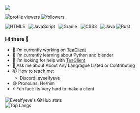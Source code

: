 <img src='https://raw.githubusercontent.com/eveeifyeve/eveeify/main/minecraft.png'/>

![profile viewers](https://komarev.com/ghpvc/?username=eveeifyeve&label=Profile%20Views&color=04aed9&style=for-the-badge)
![followers](https://img.shields.io/github/followers/eveeifyeve?label=Followers&color=04aed9&style=for-the-badge)


![HTML5](https://img.shields.io/badge/html5-%23E34F26.svg?style=for-the-badge&logo=html5&logoColor=white) &nbsp;
![JavaScript](https://img.shields.io/badge/javascript-%23323330.svg?style=for-the-badge&logo=javascript&logoColor=%23F7DF1E) &nbsp;
![Gradle](https://img.shields.io/badge/Gradle-02303A.svg?style=for-the-badge&logo=Gradle&logoColor=white) &nbsp;
![CSS3](https://img.shields.io/badge/css3-%231572B6.svg?style=for-the-badge&logo=css3&logoColor=white) &nbsp;
![Java](https://img.shields.io/badge/java-%23ED8B00.svg?style=for-the-badge&logo=openjdk&logoColor=white)
![Rust](https://img.shields.io/badge/rust-%23000000.svg?style=for-the-badge&logo=rust&logoColor=white)

### Hi there 👋
- 🔭 I’m currently working on [ TeaClient ]("https://www.github.com/TeaclientMinecraft")
- 🌱 I’m currently learning about Python and blender
- 🤔 I’m looking for help with [ TeaClient ]("https://www.discord.gg/teaclient")
- 💬 Ask me about About Any Langrague Listed or Contributing
- 📫 How to reach me: 
  - Discord: eveeifyeve
- 😄 Pronouns: He/him
- ⚡ Fun fact: Its Very hard to make a client

![Eveeifyeve's GitHub stats](https://github-stats-eight-bay.vercel.app/api?username=eveeifyeve&show_icons=true&theme=radical&text_color=AFAFAF&title_color=FFFFFF&icon_color=35CF5C)
<br>
![Top Langs](https://github-stats-eight-bay.vercel.app/api/top-langs/?username=eveeifyeve&show_icons=true&theme=radical&text_color=AFAFAF&title_color=FFFFFF&icon_color=35CF5C)


